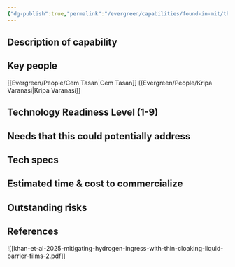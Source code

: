 ```yaml
---
{"dg-publish":true,"permalink":"/evergreen/capabilities/found-in-mit/thin-cloaking-liquid-barrier-films/","tags":["capability","rtcnl"]}
---
```




## Description of capability


## Key people
[[Evergreen/People/Cem Tasan\|Cem Tasan]]
[[Evergreen/People/Kripa Varanasi\|Kripa Varanasi]]

## Technology Readiness Level (1-9)


## Needs that this could potentially address


## Tech specs


## Estimated time & cost to commercialize


## Outstanding risks


## References

![[khan-et-al-2025-mitigating-hydrogen-ingress-with-thin-cloaking-liquid-barrier-films-2.pdf]]
